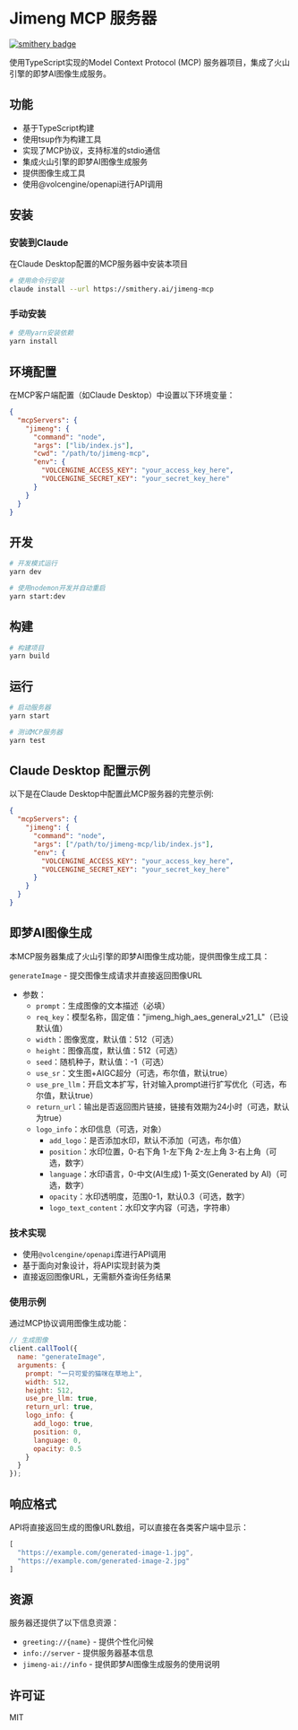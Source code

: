 # Jimeng MCP 服务器
[![smithery badge](https://smithery.ai/badge/@c-rick/jimeng-mcp)](https://smithery.ai/server/@c-rick/jimeng-mcp)

使用TypeScript实现的Model Context Protocol (MCP) 服务器项目，集成了火山引擎的即梦AI图像生成服务。

## 功能

- 基于TypeScript构建
- 使用tsup作为构建工具
- 实现了MCP协议，支持标准的stdio通信
- 集成火山引擎的即梦AI图像生成服务
- 提供图像生成工具
- 使用@volcengine/openapi进行API调用

## 安装

### 安装到Claude 

在Claude Desktop配置的MCP服务器中安装本项目

```bash
# 使用命令行安装
claude install --url https://smithery.ai/jimeng-mcp

```

### 手动安装
```bash
# 使用yarn安装依赖
yarn install
```

## 环境配置

在MCP客户端配置（如Claude Desktop）中设置以下环境变量：

```json
{
  "mcpServers": {
    "jimeng": {
      "command": "node",
      "args": ["lib/index.js"],
      "cwd": "/path/to/jimeng-mcp",
      "env": {
        "VOLCENGINE_ACCESS_KEY": "your_access_key_here",
        "VOLCENGINE_SECRET_KEY": "your_secret_key_here"
      }
    }
  }
}
```

## 开发

```bash
# 开发模式运行
yarn dev

# 使用nodemon开发并自动重启
yarn start:dev
```

## 构建

```bash
# 构建项目
yarn build
```

## 运行

```bash
# 启动服务器
yarn start

# 测试MCP服务器
yarn test
```

## Claude Desktop 配置示例

以下是在Claude Desktop中配置此MCP服务器的完整示例:

```json
{
  "mcpServers": {
    "jimeng": {
      "command": "node",
      "args": ["/path/to/jimeng-mcp/lib/index.js"],
      "env": {
        "VOLCENGINE_ACCESS_KEY": "your_access_key_here",
        "VOLCENGINE_SECRET_KEY": "your_secret_key_here"
      }
    }
  }
}
```

## 即梦AI图像生成

本MCP服务器集成了火山引擎的即梦AI图像生成功能，提供图像生成工具：

`generateImage` - 提交图像生成请求并直接返回图像URL
- 参数：
  - `prompt`：生成图像的文本描述（必填）
  - `req_key`：模型名称，固定值："jimeng_high_aes_general_v21_L"（已设默认值）
  - `width`：图像宽度，默认值：512（可选）
  - `height`：图像高度，默认值：512（可选）
  - `seed`：随机种子，默认值：-1（可选）
  - `use_sr`：文生图+AIGC超分（可选，布尔值，默认true）
  - `use_pre_llm`：开启文本扩写，针对输入prompt进行扩写优化（可选，布尔值，默认true）
  - `return_url`：输出是否返回图片链接，链接有效期为24小时（可选，默认为true）
  - `logo_info`：水印信息（可选，对象）
    - `add_logo`：是否添加水印，默认不添加（可选，布尔值）
    - `position`：水印位置，0-右下角 1-左下角 2-左上角 3-右上角（可选，数字）
    - `language`：水印语言，0-中文(AI生成) 1-英文(Generated by AI)（可选，数字）
    - `opacity`：水印透明度，范围0-1，默认0.3（可选，数字）
    - `logo_text_content`：水印文字内容（可选，字符串）

### 技术实现

- 使用`@volcengine/openapi`库进行API调用
- 基于面向对象设计，将API实现封装为类
- 直接返回图像URL，无需额外查询任务结果

### 使用示例

通过MCP协议调用图像生成功能：

```javascript
// 生成图像
client.callTool({
  name: "generateImage",
  arguments: {
    prompt: "一只可爱的猫咪在草地上",
    width: 512,
    height: 512,
    use_pre_llm: true,
    return_url: true,
    logo_info: {
      add_logo: true,
      position: 0,
      language: 0,
      opacity: 0.5
    }
  }
});
```

## 响应格式

API将直接返回生成的图像URL数组，可以直接在各类客户端中显示：

```javascript
[
  "https://example.com/generated-image-1.jpg",
  "https://example.com/generated-image-2.jpg"
]
```

## 资源

服务器还提供了以下信息资源：

- `greeting://{name}` - 提供个性化问候
- `info://server` - 提供服务器基本信息
- `jimeng-ai://info` - 提供即梦AI图像生成服务的使用说明

## 许可证

MIT 